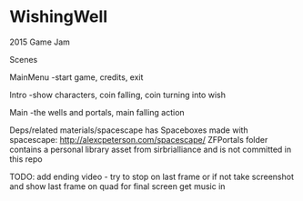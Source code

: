# WishingWell
2015 Game Jam


Scenes

MainMenu
  -start game, credits, exit

Intro
  -show characters, coin falling, coin turning into wish

Main
  -the wells and portals, main falling action

	
Deps/related
	materials/spacescape has Spaceboxes made with spacescape: http://alexcpeterson.com/spacescape/
	ZFPortals folder contains a personal library asset from sirbrialliance and is not committed in this repo




TODO:
add ending video - try to stop on last frame or if not take screenshot and show last frame on quad for final screen
get music in
